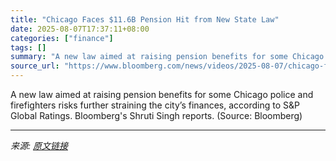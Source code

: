 ```yaml
---
title: "Chicago Faces $11.6B Pension Hit from New State Law"
date: 2025-08-07T17:37:11+08:00
categories: ["finance"]
tags: []
summary: "A new law aimed at raising pension benefits for some Chicago police and firefighters risks further straining the city’s finances, according to S&amp;P Global Ratings. Bloomberg's Shruti Singh reports."
source_url: "https://www.bloomberg.com/news/videos/2025-08-07/chicago-faces-11-6b-pension-hit-from-new-state-law-video"
---
```


A new law aimed at raising pension benefits for some Chicago police and firefighters risks further straining the city’s finances, according to S&amp;P Global Ratings. Bloomberg's Shruti Singh reports. (Source: Bloomberg)

---

*来源: [原文链接](https://www.bloomberg.com/news/videos/2025-08-07/chicago-faces-11-6b-pension-hit-from-new-state-law-video)*
